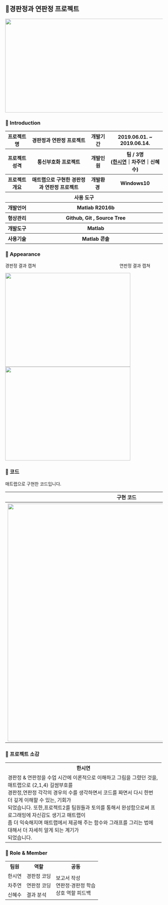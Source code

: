 ## :gem:경판정과 연판정 프로젝트

<center><img src="https://user-images.githubusercontent.com/66079830/90982801-b1497500-e5a4-11ea-8d4a-929c22438f46.png" width="700px" height="300px"></center>
    
### 👋 Introduction
<table>
    <tr>
        <th>프로젝트 명 </th>
        <th>경판정과 연판정 프로젝트</th>
        <th>개발기간</th>
        <th>2019.06.01. ~ 2019.06.14.</th>
    </tr>
    <tr>
        <th>프로젝트 성격</th>
        <th>통신부호화 프로젝트</th>
        <th>개발인원</th>
        <th>팀 / 3명<br>
            (<a href="https://github.com/ithansiyeon?tab=repositories" target="_blank">한시연</a>｜차주연｜신혜수)
        </th>
    </tr>
    <tr>
        <th>프로젝트 개요</th>
        <th>매트랩으로 구현한 경판정과 연판정 프로젝트</th>
        <th>개발환경&nbsp;</th>
        <th>Windows10</th>
    </tr>
    <tr>
        <th colspan="5">사용 도구</th>
    </tr>
    <tr>
        <th>개발언어</th>
        <th colspan="3">Matlab R2016b</th>
    </tr>
    <tr>
        <th>형상관리</th>
        <th colspan="3">Github, Git , Source Tree</th>
    </tr>
    <tr>
        <th>개발도구</th>
        <th colspan="3">Matlab</th>
    </tr>
    <tr>
        <th>사용기술</th>
        <th colspan="3">Matlab 콘솔</th>
    </tr>
</table>

###  📼 Appearance
경판정 결과 캡쳐&nbsp;&nbsp;&nbsp;&nbsp;&nbsp;&nbsp;&nbsp;&nbsp;&nbsp;&nbsp;&nbsp;&nbsp;&nbsp;&nbsp;&nbsp;&nbsp;&nbsp;&nbsp;&nbsp;&nbsp;&nbsp;&nbsp;&nbsp;&nbsp;&nbsp;&nbsp;&nbsp;&nbsp;&nbsp;&nbsp;&nbsp;&nbsp;&nbsp;&nbsp;&nbsp;&nbsp;&nbsp;&nbsp;&nbsp;&nbsp;&nbsp;&nbsp;&nbsp;&nbsp;&nbsp;&nbsp;&nbsp;&nbsp;&nbsp;&nbsp;&nbsp;&nbsp;&nbsp;&nbsp;&nbsp;&nbsp;&nbsp;&nbsp;&nbsp;&nbsp;&nbsp;&nbsp;&nbsp;&nbsp;&nbsp;&nbsp;&nbsp; 연판정 결과 캡쳐

<img src="https://user-images.githubusercontent.com/66079830/90981801-046bf980-e59e-11ea-912b-db6d6fa96236.png" width="400px" height="300px"><img src="https://user-images.githubusercontent.com/66079830/90981817-19e12380-e59e-11ea-99b2-7568c7b948f8.png" width="400px" height="300px">



### :key: 코드
매트랩으로 구현한 코드입니다.

<table>
    <tr>
        <th colspan="4">구현 코드</th>
    </tr>
    <tr>
        <th colspan="4"><img width="760"
                src="https://user-images.githubusercontent.com/66079830/90981993-49446000-e59f-11ea-9035-cee95141ca0f.gif">
        </th>
    </tr>
</table>

### :mega: 프로젝트 소감

<table style="width:500px;">
    <tr>
        <th>한시연</th>
    </tr>
    <tr>
        <td>
            경판정 & 연판정을 수업 시간에 이론적으로 이해하고 그림을 그렸던 것을, 매트랩으로 (2,1,4) 길쌈부호를<br> 
            경판정,연판정 각각의 경우의 수를 생각하면서 코드를 짜면서 다시 한번 더 깊게 이해할 수 있는, 기회가<br> 
            되었습니다. 또한,프로젝트2를 팀원들과 토의를 통해서 완성함으로써 프로그래밍에 자신감도 생기고 매트랩이<br>
            좀 더 익숙해지며 매트랩에서 제공해 주는 함수와 그래프를 그리는 법에 대해서 더 자세히 알게 되는 계기가<br> 되었습니다.
        </td>
    </tr>
</table>


### 📑 Role & Member
<table>
    <tr>
        <th>팀원</th>
        <th>역할</th>
        <th>공동</th>
    </tr>
    <tr>
        <td>한시연</td>
        <td>경판정 코딩</td>
        <td rowspan="3">보고서 작성<br>연판정·경판정 학습<br>상호 역할 피드백</td>
    </tr>
    <tr>
        <td>차주연</td>
        <td>연판정 코딩</td>
    </tr>
    <tr>
        <td>신혜수</td>
        <td>결과 분석</td>
    </tr>
</table>

                                                                                                                                      

